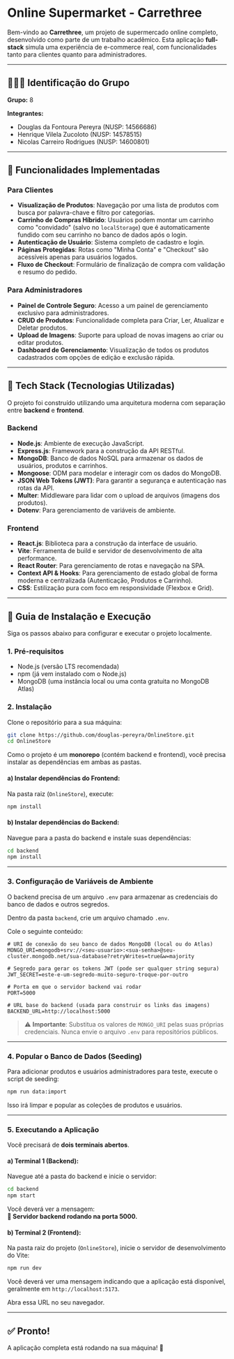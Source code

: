 
# Online Supermarket - Carrethree

Bem-vindo ao **Carrethree**, um projeto de supermercado online completo, desenvolvido como parte de um trabalho acadêmico. Esta aplicação **full-stack** simula uma experiência de e-commerce real, com funcionalidades tanto para clientes quanto para administradores.

---

## 🧑‍🤝‍🧑 Identificação do Grupo

**Grupo:** 8

**Integrantes:**
- Douglas da Fontoura Pereyra (NUSP: 14566686)
- Henrique Vilela Zucoloto (NUSP: 14578515)
- Nicolas Carreiro Rodrigues (NUSP: 14600801)

---

## 🛒 Funcionalidades Implementadas

### Para Clientes

- **Visualização de Produtos**: Navegação por uma lista de produtos com busca por palavra-chave e filtro por categorias.
- **Carrinho de Compras Híbrido**: Usuários podem montar um carrinho como "convidado" (salvo no `localStorage`) que é automaticamente fundido com seu carrinho no banco de dados após o login.
- **Autenticação de Usuário**: Sistema completo de cadastro e login.
- **Páginas Protegidas**: Rotas como "Minha Conta" e "Checkout" são acessíveis apenas para usuários logados.
- **Fluxo de Checkout**: Formulário de finalização de compra com validação e resumo do pedido.

### Para Administradores

- **Painel de Controle Seguro**: Acesso a um painel de gerenciamento exclusivo para administradores.
- **CRUD de Produtos**: Funcionalidade completa para Criar, Ler, Atualizar e Deletar produtos.
- **Upload de Imagens**: Suporte para upload de novas imagens ao criar ou editar produtos.
- **Dashboard de Gerenciamento**: Visualização de todos os produtos cadastrados com opções de edição e exclusão rápida.

---

## 🧱 Tech Stack (Tecnologias Utilizadas)

O projeto foi construído utilizando uma arquitetura moderna com separação entre **backend** e **frontend**.

### Backend

- **Node.js**: Ambiente de execução JavaScript.
- **Express.js**: Framework para a construção da API RESTful.
- **MongoDB**: Banco de dados NoSQL para armazenar os dados de usuários, produtos e carrinhos.
- **Mongoose**: ODM para modelar e interagir com os dados do MongoDB.
- **JSON Web Tokens (JWT)**: Para garantir a segurança e autenticação nas rotas da API.
- **Multer**: Middleware para lidar com o upload de arquivos (imagens dos produtos).
- **Dotenv**: Para gerenciamento de variáveis de ambiente.

### Frontend

- **React.js**: Biblioteca para a construção da interface de usuário.
- **Vite**: Ferramenta de build e servidor de desenvolvimento de alta performance.
- **React Router**: Para gerenciamento de rotas e navegação na SPA.
- **Context API & Hooks**: Para gerenciamento de estado global de forma moderna e centralizada (Autenticação, Produtos e Carrinho).
- **CSS**: Estilização pura com foco em responsividade (Flexbox e Grid).

---

## 🧪 Guia de Instalação e Execução

Siga os passos abaixo para configurar e executar o projeto localmente.

### 1. Pré-requisitos

- Node.js (versão LTS recomendada)
- npm (já vem instalado com o Node.js)
- MongoDB (uma instância local ou uma conta gratuita no MongoDB Atlas)

### 2. Instalação

Clone o repositório para a sua máquina:

```bash
git clone https://github.com/douglas-pereyra/OnlineStore.git
cd OnlineStore
```

Como o projeto é um **monorepo** (contém backend e frontend), você precisa instalar as dependências em ambas as pastas.

#### a) Instalar dependências do Frontend:

Na pasta raiz (`OnlineStore`), execute:

```bash
npm install
```

#### b) Instalar dependências do Backend:

Navegue para a pasta do backend e instale suas dependências:

```bash
cd backend
npm install
```

---

### 3. Configuração de Variáveis de Ambiente

O backend precisa de um arquivo `.env` para armazenar as credenciais do banco de dados e outros segredos.

Dentro da pasta `backend`, crie um arquivo chamado `.env`.

Cole o seguinte conteúdo:

```env
# URI de conexão do seu banco de dados MongoDB (local ou do Atlas)
MONGO_URI=mongodb+srv://<seu-usuario>:<sua-senha>@seu-cluster.mongodb.net/sua-database?retryWrites=true&w=majority

# Segredo para gerar os tokens JWT (pode ser qualquer string segura)
JWT_SECRET=este-e-um-segredo-muito-seguro-troque-por-outro

# Porta em que o servidor backend vai rodar
PORT=5000

# URL base do backend (usada para construir os links das imagens)
BACKEND_URL=http://localhost:5000
```

> ⚠️ **Importante**: Substitua os valores de `MONGO_URI` pelas suas próprias credenciais. Nunca envie o arquivo `.env` para repositórios públicos.

---

### 4. Popular o Banco de Dados (Seeding)

Para adicionar produtos e usuários administradores para teste, execute o script de seeding:

```bash
npm run data:import
```

Isso irá limpar e popular as coleções de produtos e usuários.

---

### 5. Executando a Aplicação

Você precisará de **dois terminais abertos**.

#### a) Terminal 1 (Backend):

Navegue até a pasta do backend e inicie o servidor:

```bash
cd backend
npm start
```

Você deverá ver a mensagem:  
**🚀 Servidor backend rodando na porta 5000.**

#### b) Terminal 2 (Frontend):

Na pasta raiz do projeto (`OnlineStore`), inicie o servidor de desenvolvimento do Vite:

```bash
npm run dev
```

Você deverá ver uma mensagem indicando que a aplicação está disponível, geralmente em `http://localhost:5173`.

Abra essa URL no seu navegador.

---

## ✅ Pronto!

A aplicação completa está rodando na sua máquina! 🎉
